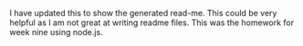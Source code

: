 I have updated this to show the generated read-me. This could be very helpful as I am not great at writing readme files. This was the homework for week nine using node.js. 